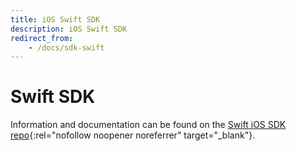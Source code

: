 ```yaml
---
title: iOS Swift SDK
description: iOS Swift SDK
redirect_from:
    - /docs/sdk-swift
---
```


# Swift SDK

Information and documentation can be found on the [Swift iOS SDK repo](https://github.com/fioprotocol/fiosdk_ios){:rel="nofollow noopener noreferrer" target="_blank"}.